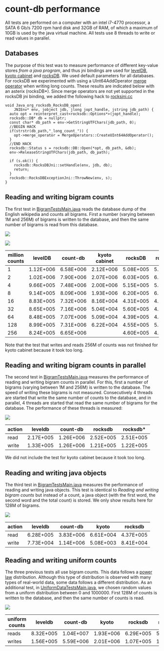 count-db performance
====================

All tests are performed on a computer with an intel i7-4770 processor, a SATA 6 Gb/s 7200 rpm hard disk and 32GB of RAM, of which a maximum of 10GB is used by the java virtual machine. All tests use 8 threads to write or read values in parallel.

## Databases

The purpose of this test was to measure performance of different key-value stores *from a java program*, and thus jni bindings are used for [levelDB](https://github.com/fusesource/leveldbjni), [kyoto cabinet](http://fallabs.com/kyotocabinet/javadoc/) and [rocksDB](https://github.com/facebook/rocksdb/wiki/RocksJava-Basics). We used default parameters for all databases. For rocksDB we experimented with using a UInt64AddOperator [merge operator](https://github.com/facebook/rocksdb/wiki/Merge-Operator) when writing long counts. These results are indicated below with an asterix (rocksDB*). Since merge operators are not yet supported in the rocksDB jni binding, we added the following hack to [rocksjni.cc](https://github.com/facebook/rocksdb/blob/master/java/rocksjni/rocksjni.cc)

```
void Java_org_rocksdb_RocksDB_open(
    JNIEnv* env, jobject jdb, jlong jopt_handle, jstring jdb_path) {
  auto opt = reinterpret_cast<rocksdb::Options*>(jopt_handle);
  rocksdb::DB* db = nullptr;
  const char* db_path = env->GetStringUTFChars(jdb_path, 0);
  //BEGIN HACK
  if(strstr(db_path,"_long_count_")) {
    opt->merge_operator = MergeOperators::CreateUInt64AddOperator();
  }
  //END HACK
  rocksdb::Status s = rocksdb::DB::Open(*opt, db_path, &db);
  env->ReleaseStringUTFChars(jdb_path, db_path);

  if (s.ok()) {
    rocksdb::RocksDBJni::setHandle(env, jdb, db);
    return;
  }
  rocksdb::RocksDBExceptionJni::ThrowNew(env, s);
}
```

## Reading and writing bigram counts

The first test in [BigramTestsMain.java](https://github.com/koendeschacht/count-db/blob/master/src/main/java/be/bagofwords/main/tests/bigrams/BigramTestsMain.java) reads the database dump of the English wikipedia and counts all bigrams. First a number (varying between 1M and 256M) of bigrams is written to the database, and then the same number of bigrams is read from this database. 

![](https://raw.githubusercontent.com/koendeschacht/count-db/master/doc/write_bigram_counts.png)

![](https://raw.githubusercontent.com/koendeschacht/count-db/master/doc/read_bigram_counts.png)

| million counts | levelDB   | count-db  | kyoto cabinet  | rocksDB   | rocksDB*  |
|----------------|-----------|-----------|----------------|-----------|-----------|
| 1              | 1.12E+006 | 6.58E+006 | 2.12E+006      | 5.08E+005 | 5.18E+005 |
| 2              | 1.02E+006 | 7.90E+006 | 2.07E+006      | 6.03E+005 | 6.22E+005 |
| 4              | 9.66E+005 | 7.48E+006 | 2.00E+006      | 5.15E+005 | 5.44E+005 |
| 8              | 9.14E+005 | 8.09E+006 | 1.93E+006      | 6.20E+005 | 6.29E+005 |
| 16             | 8.83E+005 | 7.32E+006 | 8.16E+004      | 4.31E+005 | 4.37E+005 |
| 32             | 8.65E+005 | 7.16E+006 | 5.04E+004      | 5.60E+005 | 4.60E+005 |
| 64             | 8.48E+005 | 7.07E+006 | 5.09E+004      | 4.39E+005 | 4.48E+005 |
| 128            | 8.99E+005 | 7.31E+006 | 6.22E+004      | 4.55E+005 | 5.91E+005 |
| 256            | 8.24E+005 | 6.65E+006 |                | 4.60E+005 | 4.63E+005 |

Note that the test that writes and reads 256M of counts was not finished for kyoto cabinet because it took too long.

## Reading and writing bigram counts in parallel

The second test in [BigramTestsMain.java](https://github.com/koendeschacht/count-db/blob/master/src/main/java/be/bagofwords/main/tests/bigrams/BigramTestsMain.java) measures the performance of reading and writing bigram counts in parallel. For this, first a number of bigrams (varying between 1M and 256M) is written to the database. The speed of writing these bigrams is not measured. Consecutively 4 threads are started that write the same number of counts to the database, and in parallel, 4 threads are started that read the same number of bigrams for the database. The performance of these threads is measured:

![](https://raw.githubusercontent.com/koendeschacht/count-db/master/doc/parallel_performance.png)

| action | leveldb   | count-db  | rocksdb   | rocksdb*  |
|--------|-----------|-----------|-----------|-----------|
| read   | 2.17E+005 | 1.26E+006 | 2.52E+005 | 2.51E+005 |
| write  | 1.33E+005 | 1.26E+006 | 1.21E+005 | 1.22E+005 |

We did not include the test for kyoto cabinet because it took too long.

## Reading and writing java objects

The third test in [BigramTestsMain.java](https://github.com/koendeschacht/count-db/blob/master/src/main/java/be/bagofwords/main/tests/bigrams/BigramTestsMain.java) measures the performance of reading and writing java objects. This test is identical to *Reading and writing bigram counts* but instead of a count, a java object (with the first word, the second word and the total count) is stored. We only show results here for 128M of bigrams.

![](https://raw.githubusercontent.com/koendeschacht/count-db/master/doc/java_objects_performance.png)

| action | leveldb   | count-db  | kyoto     | rocksdb   |
|--------|-----------|-----------|-----------|-----------|
| read   | 6.28E+005 | 3.83E+006 | 6.61E+004 | 4.37E+005 |
| write  | 7.73E+004 | 1.14E+006 | 5.08E+003 | 8.41E+004 |


## Reading and writing uniform counts

The three previous tests all use bigram counts. This data follows a [power law](http://en.wikipedia.org/wiki/Power_law) distribution. Although this type of distribution is observed with many types of real-world data, some data follows a different distribution. As an additional test, in [UniformDataTestsMain.java](https://github.com/koendeschacht/count-db/blob/master/src/main/java/be/bagofwords/main/tests/uniform/UniformDataTestsMain.java), we chosen random values from a uniform distribution between 0 and 1000000. First 128M of counts is written to the database, and then the same number of counts is read.

![](https://raw.githubusercontent.com/koendeschacht/count-db/master/doc/java_objects_performance.png)

| uniform counts | leveldb   | count-db  | kyoto     | rocksdb   | rocksdb*  |
|----------------|-----------|-----------|-----------|-----------|-----------|
| reads          | 8.32E+005 | 1.04E+007 | 1.93E+006 | 6.29E+005 | 5.90E+005 |
| writes         | 1.56E+005 | 5.59E+006 | 2.01E+006 | 1.07E+005 | 1.08E+005 |
